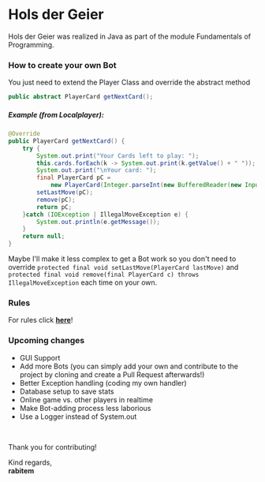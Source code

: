 # Hols der Geier
<p>
    Hols der Geier was realized in Java as part of the module Fundamentals of Programming. 
</p>

<p>
    <h3>How to create your own Bot</h3>
    You just need to extend the Player Class  and override the abstract method
    <br>
</p>

```java
public abstract PlayerCard getNextCard();
```

<p>
    <h5>Example (from Localplayer):</h5>
</p>

```java
@Override
public PlayerCard getNextCard() {
    try {
        System.out.print("Your Cards left to play: ");
        this.cards.forEach(k -> System.out.print(k.getValue() + " "));      // get available cards and print it for the user
        System.out.print("\nYour card: ");                                  // formating reasons
        final PlayerCard pC =  
            new PlayerCard(Integer.parseInt(new BufferedReader(new InputStreamReader(System.in)).readLine()));
        setLastMove(pC);                                                    // sets it to the lastMove
        remove(pC);                                                         // remove card from playableCards
        return pC;                                                          // return the PlayerCard
    }catch (IOException | IllegalMoveException e) {                         // catch Exceptions
        System.out.println(e.getMessage());
    }
    return null;
}
```

<p>
    Maybe I'll make it less complex to get a Bot work so you don't need to override <code>protected final void setLastMove(PlayerCard lastMove)</code> and <code>protected final void remove(final PlayerCard c) throws IllegalMoveException</code> each time on your own.
</p>

<p>
    <h3>Rules</h3>
    For rules click <a href = "https://de.wikipedia.org/wiki/Hol%E2%80%99s_der_Geier" ><b>here</b></a>!
</p>
        
<p>
    <h3>Upcoming changes</h3>
    <ul>
        <li>GUI Support</li>
        <li>Add more Bots (you can simply add your own and contribute to the project by cloning and create a Pull Request afterwards!)</li>
        <li>Better Exception handling (coding my own handler)</li>
        <li>Database setup to save stats</li>
        <li>Online game vs. other players in realtime</li>
        <li>Make Bot-adding process less laborious</li>
        <li>Use a Logger instead of System.out</li>
    </ul>
</p>
<br>
<p>
    Thank you for contributing! <br>
</p>
    Kind regards,
<br>
    <b>rabitem</b>
